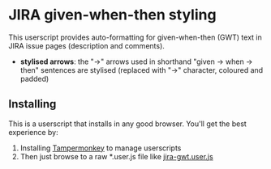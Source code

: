 # JIRA given-when-then styling

This userscript provides auto-formatting for given-when-then (GWT) text in JIRA issue pages (description and comments).

- **stylised arrows**: the "->" arrows used in shorthand "given -> when -> then" sentences are stylised (replaced with "→" character, coloured and padded)

## Installing

This is a userscript that installs in any good browser. You'll get the best experience by:

1. Installing [Tampermonkey](https://tampermonkey.net/) to manage userscripts
2. Then just browse to a raw *.user.js file like [jira-gwt.user.js](https://raw.githubusercontent.com/m-rk/jira-gwt/master/jira-gwt.user.js)
